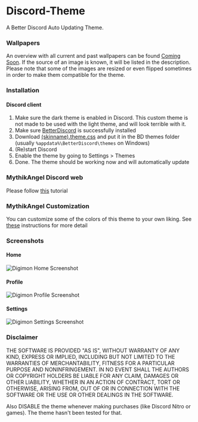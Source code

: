# Discord-Theme
A Better Discord Auto Updating Theme.

### Wallpapers
An overview with all current and past wallpapers can be found [Coming Soon](). If the source of an image is known, it will be listed in the description. Please note that some of the images are resized or even flipped sometimes in order to make them compatible for the theme.

### Installation
#### Discord client
1. Make sure the dark theme is enabled in Discord. This custom theme is not made to be used with the light theme, and will look terrible with it.
2. Make sure [BetterDiscord](https://github.com/rauenzi/BetterDiscordApp/releases/latest) is successfully installed
3. Download [(skinname).theme.css]() and put it in the BD themes folder (usually `%appdata%\BetterDiscord\themes` on Windows)
4. (Re)start Discord
5. Enable the theme by going to Settings > Themes
6. Done. The theme should be working now and will automatically update

### MythikAngel Discord web
Please follow [this](https://github.com/MythikAngel/miku-discord-theme/wiki/Installing-the-theme-on-Discord-web) tutorial

### MythikAngel Customization
You can customize some of the colors of this theme to your own liking. See [these](https://github.com/MythikAngel/miku-discord-theme/wiki/Customizing-colors) instructions for more detail

### Screenshots
#### Home
![Digimon Home Screenshot](https://i.imgur.com/zrmyeUn.png)
#### Profile
![Digimon Profile Screenshot](https://i.imgur.com/n2ET0BM.png)
#### Settings
![Digimon Settings Screenshot](https://i.imgur.com/t6K6Uwr.png)

### Disclaimer
THE SOFTWARE IS PROVIDED "AS IS", WITHOUT WARRANTY OF ANY KIND, EXPRESS OR IMPLIED, INCLUDING BUT NOT LIMITED TO THE WARRANTIES OF MERCHANTABILITY, FITNESS FOR A PARTICULAR PURPOSE AND NONINFRINGEMENT. IN NO EVENT SHALL THE AUTHORS OR COPYRIGHT HOLDERS BE LIABLE FOR ANY CLAIM, DAMAGES OR OTHER LIABILITY, WHETHER IN AN ACTION OF CONTRACT, TORT OR OTHERWISE, ARISING FROM, OUT OF OR IN CONNECTION WITH THE SOFTWARE OR THE USE OR OTHER DEALINGS IN THE SOFTWARE.

Also DISABLE the theme whenever making purchases (like Discord Nitro or games). The theme hasn't been tested for that.
